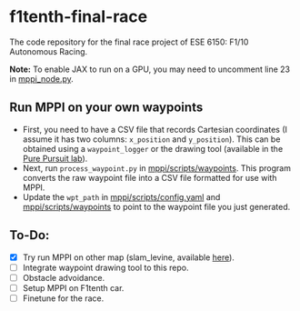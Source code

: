 # f1tenth-final-race
The code repository for the final race project of ESE 6150: F1/10 Autonomous Racing.

**Note:** To enable JAX to run on a GPU, you may need to uncomment line 23 in [mppi_node.py](mppi/scripts/mppi_node.py).

## Run MPPI on your own waypoints
- First, you need to have a CSV file that records Cartesian coordinates (I assume it has two columns: `x_position` and `y_position`). This can be obtained using a `waypoint_logger` or the drawing tool (available in the [Pure Pursuit lab](https://github.com/f1tenth-class/slam-and-pure-pursuit-team9)).
- Next, run `process_waypoint.py` in [mppi/scripts/waypoints](mppi/scripts/waypoints). This program converts the raw waypoint file into a CSV file formatted for use with MPPI.
- Update the `wpt_path` in [mppi/scripts/config.yaml](mppi/scripts/config.yaml) and [mppi/scripts/waypoints](mppi/scripts/waypoints) to point to the waypoint file you just generated.

## To-Do:
- [x] Try run MPPI on other map (slam_levine, available [here](https://github.com/f1tenth-class/model-predictive-control-team9/tree/main/mpc/maps)).
- [ ] Integrate waypoint drawing tool to this repo. 
- [ ] Obstacle advoidance.
- [ ] Setup MPPI on F1tenth car.
- [ ] Finetune for the race.